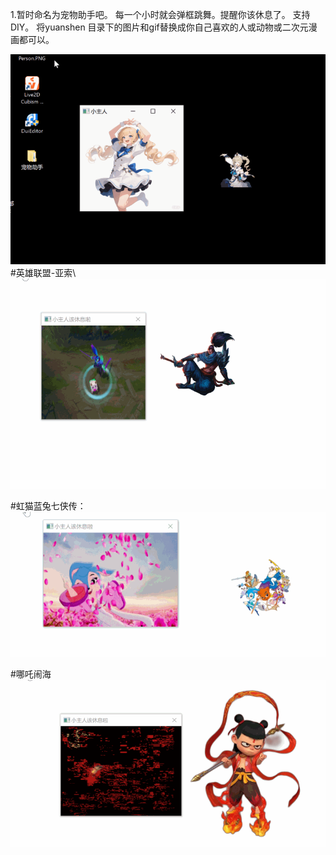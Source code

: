 1.暂时命名为宠物助手吧。
每一个小时就会弹框跳舞。提醒你该休息了。
支持DIY。
将yuanshen 目录下的图片和gif替换成你自己喜欢的人或动物或二次元漫画都可以。

![Image text](Png/0001.gif)
#英雄联盟-亚索\ 
![Image text](Png/YaSuo.gif)

#虹猫蓝兔七侠传：\
![Image text](Png/HongMao.gif)

#哪吒闹海\
![Image text](Png/NeZha.gif)
